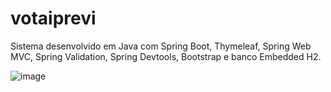 # votaiprevi

Sistema desenvolvido em Java com Spring Boot, Thymeleaf, Spring Web MVC, Spring Validation, Spring Devtools, Bootstrap e banco Embedded H2.


![image](https://user-images.githubusercontent.com/105818649/176339686-1bf5e4f2-fbe3-443e-9792-56b83cac0455.png)
